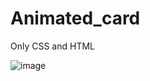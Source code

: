# Animated_card
Only CSS and HTML

![image](https://user-images.githubusercontent.com/65078035/187619214-bea25d2d-493b-4f53-9c3e-6caa483345ce.png)
